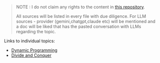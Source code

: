 > NOTE : I do not claim any rights to the content in [this repository](https://github.com/chandrakanth-c/patterns-in-algorithms/tree/main). 
>
> All sources will be listed in every file with due diligence.
> For LLM sources - provider (gemini,chatgpt,claude etc) will
> be mentioned and a doc will be liked that has the pasted
> conversation with LLMs regarding the topic.

Links to individual topics:
* [Dynamic Programming](https://github.com/chandrakanth-c/patterns-in-algorithms/edit/main/dynamic-programming.md)
* [Divide and Conquer](https://github.com/chandrakanth-c/patterns-in-algorithms/blob/main/divide-and-conquer.md)

